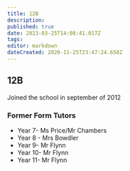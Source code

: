```yaml
---
title: 12B
description: 
published: true
date: 2023-03-25T14:08:41.017Z
tags: 
editor: markdown
dateCreated: 2020-11-25T23:47:24.658Z
---
```


## 12B
Joined the school in september of 2012
### Former Form Tutors
- Year 7- Ms Price/Mr Chambers
- Year 8 - Mrs Bowdler
- Year 9- Mr Flynn
- Year 10- Mr Flynn
- Year 11- Mr Flynn